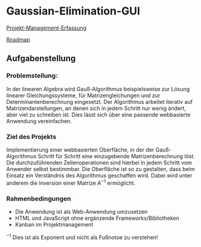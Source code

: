 # Gaussian-Elimination-GUI

[Projekt-Management-Erfassung](https://studdhbwravensburgde-my.sharepoint.com/:x:/g/personal/zehle_stud_dhbw-ravensburg_de/EXdnNVqxOzZCrMk2JGXxkzEBhl5z2LFMcxcc-FJXPtnsGg?e=dXEflv)

[Roadmap](https://studdhbwravensburgde-my.sharepoint.com/:x:/g/personal/zehle_stud_dhbw-ravensburg_de/EUKGem-HioxGrjMDwSRo-_IBsFOJlwYDM2RfY3tRczElTw?e=QmkJxQ)

## Aufgabenstellung
### Problemstellung:
In der linearen Algebra wird Gauß-Algorithmus beispielsweise zur Lösung linearer Gleichungssysteme, für Matrizengleichungen und zur Determinantenberechnung eingesetzt. Der Algorithmus arbeitet iterativ auf Matrizendarstellungen, an denen sich in jedem Schritt nur wenig ändert, aber viel zu schreiben ist. Dies lässt sich über eine
passende webbasierte Anwendung vereinfachen.

### Ziel des Projekts
Implementierung einer webbasierten Oberfläche, in der der Gauß-Algorithmus Schritt für Schritt eine einzugebende Matrizenberechnung löst. Die durchzuführenden Zeilenoperationen sind hierbei in jedem Schritt vom Anwender selbst bestimmbar. Die Oberfläche ist so zu gestalten, dass beim Einsatz ein Verständnis des Algorithmus geschaffen wird. Dabei wird unter anderem die Inversion einer Matrize $A^{-1}$ ermöglicht.

### Rahmenbedingungen
- Die Anwendung ist als Web-Anwendung umzusetzen
- HTML und JavaScript ohne ergänzende Frameworks/Bibliotheken
- Kanban im Projektmanagement


$^{-1}$ Dies ist als Exponent und nicht als Fußnotoe zu verstehen!
